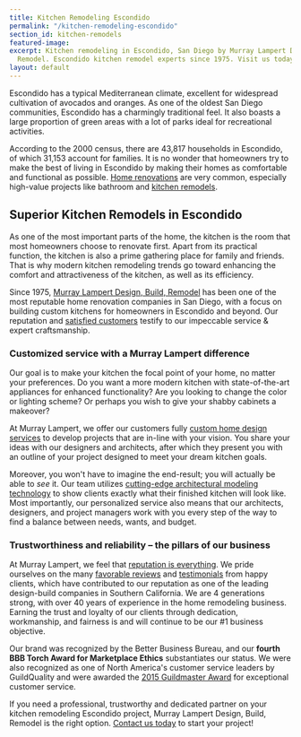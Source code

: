 ```yaml
---
title: Kitchen Remodeling Escondido
permalink: "/kitchen-remodeling-escondido"
section_id: kitchen-remodels
featured-image:
excerpt: Kitchen remodeling in Escondido, San Diego by Murray Lampert Design, Build,
  Remodel. Escondido kitchen remodel experts since 1975. Visit us today!
layout: default  
---
```


Escondido has a typical Mediterranean climate, excellent for widespread cultivation of avocados and oranges. As one of the oldest San Diego communities, Escondido has a charmingly traditional feel. It also boasts a large proportion of green areas with a lot of parks ideal for recreational activities.

According to the 2000 census, there are 43,817 households in Escondido, of which 31,153 account for families. It is no wonder that homeowners try to make the best of living in Escondido by making their homes as comfortable and functional as possible. [Home renovations](/major-renovations) are very common, especially high-value projects like bathroom and [kitchen remodels](/san-diego-kitchen-remodeling-services).

## Superior Kitchen Remodels in Escondido

As one of the most important parts of the home, the kitchen is the room that most homeowners choose to renovate first. Apart from its practical function, the kitchen is also a prime gathering place for family and friends. That is why modern kitchen remodeling trends go toward enhancing the comfort and attractiveness of the kitchen, as well as its efficiency.

Since 1975, [Murray Lampert Design, Build, Remodel](/) has been one of the most reputable home renovation companies in San Diego, with a focus on building custom kitchens for homeowners in Escondido and beyond. Our reputation and [satisfied customers](/testimonials) testify to our impeccable service & expert craftsmanship.

### Customized service with a Murray Lampert difference

Our goal is to make your kitchen the focal point of your home, no matter your preferences. Do you want a more modern kitchen with state-of-the-art appliances for enhanced functionality? Are you looking to change the color or lighting scheme? Or perhaps you wish to give your shabby cabinets a makeover?

At Murray Lampert, we offer our customers fully [custom home design services](/san-diego-home-design-services/) to develop projects that are in-line with your vision. You share your ideas with our designers and architects, after which they present you with an outline of your project designed to meet your dream kitchen goals.

Moreover, you won't have to imagine the end-result; you will actually be able to _see_ it. Our team utilizes [cutting-edge architectural modeling technology](/3d-architectural-rendering-services/) to show clients exactly what their finished kitchen will look like. Most importantly, our personalized service also means that our architects, designers, and project managers work with you every step of the way to find a balance between needs, wants, and budget.

### Trustworthiness and reliability – the pillars of our business

At Murray Lampert, we feel that [reputation is everything](https://www.youtube.com/watch?v=giqHdMKlHfI). We pride ourselves on the many [favorable reviews](/reviews) and [testimonials](/testimonials) from happy clients, which have contributed to our reputation as one of the leading design-build companies in Southern California. We are 4 generations strong, with over 40 years of experience in the home remodeling business. Earning the trust and loyalty of our clients through dedication, workmanship, and fairness is and will continue to be our #1 business objective.

Our brand was recognized by the Better Business Bureau, and our **fourth BBB Torch Award for Marketplace Ethics** substantiates our status. We were also recognized as one of North America's customer service leaders by GuildQuality and were awarded the [2015 Guildmaster Award](/murray-lampert-recognized-among-north-americas-best/) for exceptional customer service.

If you need a professional, trustworthy and dedicated partner on your kitchen remodeling Escondido project, Murray Lampert Design, Build, Remodel is the right option. [Contact us today](#quick-contact) to start your project!
